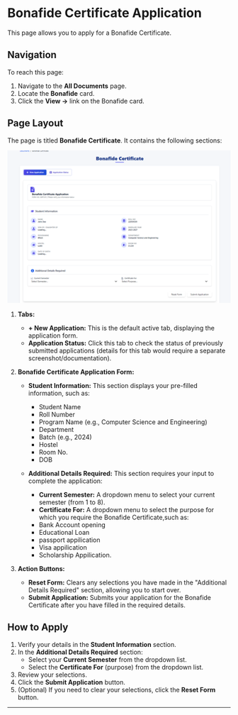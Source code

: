 # Bonafide Certificate Application

This page allows you to apply for a Bonafide Certificate.

## Navigation

To reach this page:

1.  Navigate to the **All Documents** page.
2.  Locate the **Bonafide** card.
3.  Click the **View ->** link on the Bonafide card.

## Page Layout

The page is titled **Bonafide Certificate**. It contains the following sections:


![Bonafide Certificate Application Page](./Images/Bonafide.png)

1.  **Tabs:**
    * **+ New Application:** This is the default active tab, displaying the application form.
    * **Application Status:** Click this tab to check the status of previously submitted applications (details for this tab would require a separate screenshot/documentation).

2.  **Bonafide Certificate Application Form:**
    * **Student Information:** This section displays your pre-filled information, such as:
        * Student Name
        * Roll Number
        * Program Name (e.g., Computer Science and Engineering)
        * Department
        * Batch (e.g., 2024)
        * Hostel
        * Room No.
        * DOB
        

    * **Additional Details Required:** This section requires your input to complete the application:
        * **Current Semester:** A dropdown menu to select your current semester (from 1 to 8).
        * **Certificate For:** A dropdown menu to select the purpose for which you require the Bonafide Certificate,such as:
        * Bank Account opening 
        * Educational Loan
        * passport appilication
        * Visa appilication
        * Scholarship Appilication.

3.  **Action Buttons:**
    * **Reset Form:** Clears any selections you have made in the "Additional Details Required" section, allowing you to start over.
    * **Submit Application:** Submits your application for the Bonafide Certificate after you have filled in the required details.

## How to Apply

1.  Verify your details in the **Student Information** section.
2.  In the **Additional Details Required** section:
    * Select your **Current Semester** from the dropdown list.
    * Select the **Certificate For** (purpose) from the dropdown list.
3.  Review your selections.
4.  Click the **Submit Application** button.
5.  (Optional) If you need to clear your selections, click the **Reset Form** button.

---

